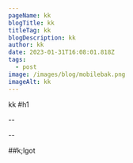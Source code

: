 ```yaml
---
pageName: kk
blogTitle: kk
titleTag: kk
blogDescription: kk
author: kk
date: 2023-01-31T16:08:01.818Z
tags:
  - post
image: /images/blog/mobilebak.png
imageAlt: kk
---
```

k﻿k
#﻿h1

-﻿-

-﻿-

#﻿#k;lgot